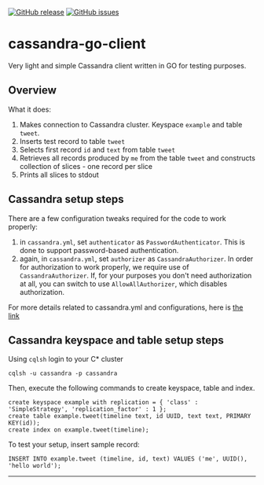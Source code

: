 [![GitHub release](https://img.shields.io/github/release/OlegGorj/go-templates-collection.svg)](https://github.com/OlegGorj/go-templates-collection/releases)
[![GitHub issues](https://img.shields.io/github/issues/OlegGorj/go-templates-collection.svg)](https://github.com/OlegGorj/go-templates-collection/issues)

# cassandra-go-client

Very light and simple Cassandra client written in GO for testing purposes.

## Overview

What it does:

1. Makes connection to Cassandra cluster. Keyspace `example` and table `tweet`.
2. Inserts test record to table `tweet`
3. Selects first record `id` and `text` from table `tweet`
4. Retrieves all records produced by `me` from the table `tweet` and constructs collection of slices - one record per slice
5. Prints all slices to stdout


## Cassandra setup steps

There are a few configuration tweaks required for the code to work properly:

1. in `cassandra.yml`, set `authenticator` as `PasswordAuthenticator`. This is done to support password-based authentication.
2. again, in `cassandra.yml`, set `authorizer` as `CassandraAuthorizer`. In order for authorization to work properly, we require use of `CassandraAuthorizer`. If, for your purposes you don't need authorization at all, you can switch to use `AllowAllAuthorizer`, which disables authorization.

For more details related to cassandra.yml and configurations, here is [the link](https://docs.datastax.com/en/cassandra/3.0/cassandra/configuration/configCassandra_yaml.html)


## Cassandra keyspace and table setup steps

Using `cqlsh` login to your C* cluster

```
cqlsh -u cassandra -p cassandra
```

Then, execute the following commands to create keyspace, table and index.

```
create keyspace example with replication = { 'class' : 'SimpleStrategy', 'replication_factor' : 1 };
create table example.tweet(timeline text, id UUID, text text, PRIMARY KEY(id));
create index on example.tweet(timeline);
```

To test your setup, insert sample record:

```
INSERT INTO example.tweet (timeline, id, text) VALUES ('me', UUID(), 'hello world');
```



---
